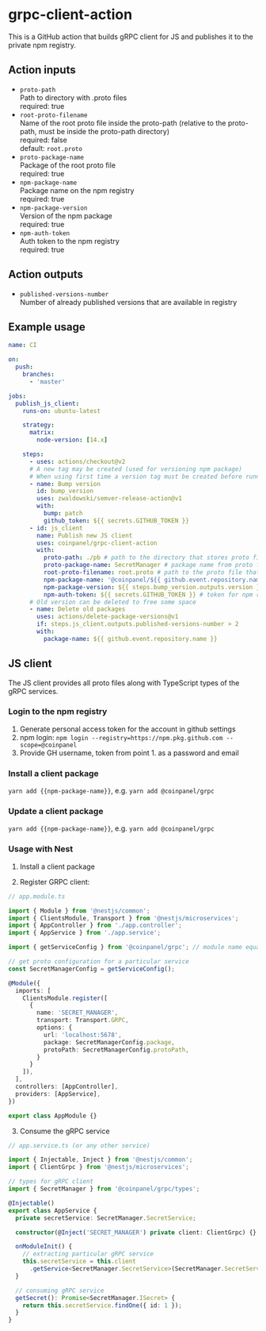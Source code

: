 # grpc-client-action

This is a GitHub action that builds gRPC client for JS and publishes it to the private npm registry.

## Action inputs

  - `proto-path`  
    Path to directory with .proto files   
    required: true
  - `root-proto-filename`  
    Name of the root proto file inside the proto-path (relative to the proto-path, must be inside the proto-path directory)  
    required: false  
    default: `root.proto`
  - `proto-package-name`  
    Package of the root proto file  
    required: true
  - `npm-package-name`  
    Package name on the npm registry  
    required: true
  - `npm-package-version`  
    Version of the npm package  
    required: true
  - `npm-auth-token`  
    Auth token to the npm registry  
    required: true

## Action outputs
  - `published-versions-number`  
    Number of already published versions that are available in registry

## Example usage
```yml
name: CI

on:
  push:
    branches:
      - 'master'

jobs:
  publish_js_client:
    runs-on: ubuntu-latest

    strategy:
      matrix:
        node-version: [14.x]

    steps:
      - uses: actions/checkout@v2
      # A new tag may be created (used for versioning npm package)
      # When using first time a version tag must be created before running the action
      - name: Bump version
        id: bump_version
        uses: zwaldowski/semver-release-action@v1
        with:
          bump: patch
          github_token: ${{ secrets.GITHUB_TOKEN }}
      - id: js_client
        name: Publish new JS client
        uses: coinpanel/grpc-client-action
        with:
          proto-path: ./pb # path to the directory that stores proto files (it will be copied to the client)
          proto-package-name: SecretManager # package name from proto files
          root-proto-filename: root.proto # path to the proto file that imports all necessary protos (relative to the proto-path)
          npm-package-name: '@coinpanel/${{ github.event.repository.name }}' # name upon which the package is published
          npm-package-version: ${{ steps.bump_version.outputs.version }} # version upon which the package is published
          npm-auth-token: ${{ secrets.GITHUB_TOKEN }} # token for npm registry authentication
      # Old version can be deleted to free some space
      - name: Delete old packages
        uses: actions/delete-package-versions@v1
        if: steps.js_client.outputs.published-versions-number > 2
        with:
          package-name: ${{ github.event.repository.name }}

```

## JS client

The JS client provides all proto files along with TypeScript types of the gRPC services.

### Login to the npm registry
1. Generate personal access token for the account in github settings
2. npm login: `npm login --registry=https://npm.pkg.github.com --scope=@coinpanel`
3. Provide GH username, token from point 1. as a password and email

### Install a client package
`yarn add {{npm-package-name}}`, e.g. `yarn add @coinpanel/grpc`

### Update a client package
`yarn add {{npm-package-name}}`, e.g. `yarn add @coinpanel/grpc`

### Usage with Nest

1. Install a client package

2. Register GRPC client:

```typescript
// app.module.ts

import { Module } from '@nestjs/common';
import { ClientsModule, Transport } from '@nestjs/microservices';
import { AppController } from './app.controller';
import { AppService } from './app.service';

import { getServiceConfig } from '@coinpanel/grpc'; // module name equals "npm-package-name" action input

// get proto configuration for a particular service
const SecretManagerConfig = getServiceConfig();

@Module({
  imports: [
    ClientsModule.register([
      {
        name: 'SECRET_MANAGER',
        transport: Transport.GRPC,
        options: {
          url: 'localhost:5678',
          package: SecretManagerConfig.package,
          protoPath: SecretManagerConfig.protoPath,
        }
      }
    ]),
  ],
  controllers: [AppController],
  providers: [AppService],
})

export class AppModule {}
```

3. Consume the gRPC service

```typescript
// app.service.ts (or any other service)

import { Injectable, Inject } from '@nestjs/common';
import { ClientGrpc } from '@nestjs/microservices';

// types for gRPC client
import { SecretManager } from '@coinpanel/grpc/types';

@Injectable()
export class AppService {
  private secretService: SecretManager.SecretService;

  constructor(@Inject('SECRET_MANAGER') private client: ClientGrpc) {}

  onModuleInit() {
    // extracting particular gRPC service
    this.secretService = this.client
      .getService<SecretManager.SecretService>(SecretManager.SecretService.name);
  }

  // consuming gRPC service
  getSecret(): Promise<SecretManager.ISecret> {
    return this.secretService.findOne({ id: 1 });
  }
}

```
